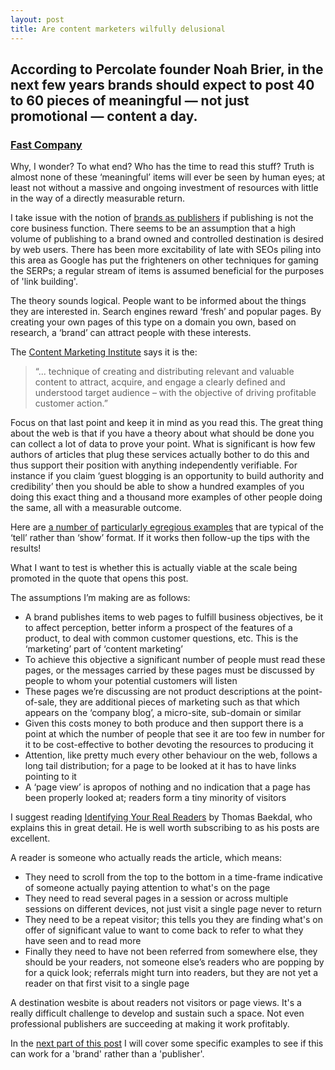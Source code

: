 ```yaml
---
layout: post
title: Are content marketers wilfully delusional
---
```


## According to Percolate founder Noah Brier, in the next few years brands should expect to post 40 to 60 pieces of meaningful — not just promotional — content a day.

### [Fast Company](http://www.fastcocreate.com/1679997/how-percolate-helps-brands-like-amex-and-ge-become-always-on-content-publishers)

Why, I wonder? To what end? Who has the time to read this stuff? Truth is almost none of these ‘meaningful’ items will ever be seen by human eyes; at least not without a massive and ongoing investment of resources with little in the way of a directly measurable return. 

I take issue with the notion of [brands as publishers](https://www.google.co.uk/search?q=brands+as+publishers) if publishing is not the core business function. There seems to be an assumption that a high volume of publishing to a brand owned and controlled destination is desired by web users. There has been more excitability of late with SEOs piling into this area as Google has put the frighteners on other techniques for gaming the SERPs; a regular stream of items is assumed beneficial for the purposes of 'link building'.

The theory sounds logical. People want to be informed about the things they are interested in. Search engines reward ‘fresh’ and popular pages. By creating your own pages of this type on a domain you own, based on research, a ‘brand’ can attract people with these interests.

The [Content Marketing Institute](http://contentmarketinginstitute.com/what-is-content-marketing/) says it is the:

> “... technique of creating and distributing relevant and valuable content to attract, acquire, and engage a clearly defined and understood target audience – with the objective of driving profitable customer action.”

Focus on that last point and keep it in mind as you read this. The great thing about the web is that if you have a theory about what should be done you can collect a lot of data to prove your point. What is significant is how few authors of articles that plug these services actually bother to do this and thus support their position with anything independently verifiable. For instance if you claim ‘guest blogging is an opportunity to build authority and credibility’ then you should be able to show a hundred examples of you doing this exact thing and a thousand more examples of other people doing the same, all with a measurable outcome.

Here are [a number of](http://econsultancy.com/uk/blog/63014-70-epic-content-marketing-best-practice-tips-stats-blog-posts-and-more) [particularly egregious examples](http://contentmarketinginstitute.com/developing-a-strategy/) that are typical of the ‘tell’ rather than ‘show’ format. If it works then follow-up the tips with the results!

What I want to test is whether this is actually viable at the scale being promoted in the quote that opens this post.

The assumptions I’m making are as follows:

* A brand publishes items to web pages to fulfill business objectives, be it to affect perception, better inform a prospect of the features of a product, to deal with common customer questions, etc. This is the ‘marketing’ part of ‘content marketing’
* To achieve this objective a significant number of people must read these pages, or the messages carried by these pages must be discussed by people to whom your potential customers will listen
* These pages we’re discussing are not product descriptions at the point-of-sale, they are additional pieces of marketing such as that which appears on the ‘company blog’, a micro-site, sub-domain or similar
* Given this costs money to both produce and then support there is a point at which the number of people that see it are too few in number for it to be cost-effective to bother devoting the resources to producing it
* Attention, like pretty much every other behaviour on the web, follows a long tail distribution; for a page to be looked at it has to have links pointing to it
* A ‘page view’ is apropos of nothing and no indication that a page has been properly looked at; readers form a tiny minority of visitors

I suggest reading [Identifying Your Real Readers](http://www.baekdal.com/insights/identifying-your-real-readers-not-just-traffic/1322A8735C24475F940B7FA779331C95B4159869BE6E5702BE016D7DCDB7A996) by Thomas Baekdal, who explains this in great detail. He is well worth subscribing to as his posts are excellent.

A reader is someone who actually reads the article, which means:

* They need to scroll from the top to the bottom in a time-frame indicative of someone actually paying attention to what's on the page
* They need to read several pages in a session or across multiple sessions on different devices, not just visit a single page never to return 
* They need to be a repeat visitor; this tells you they are finding what's on offer of significant value to want to come back to refer to what they have seen and to read more
* Finally they need to have not been referred from somewhere else, they should be your readers, not someone else’s readers who are popping by for a quick look; referrals might turn into readers, but they are not yet a reader on that first visit to a single page

A destination wesbite is about readers not visitors or page views. It's a really difficult challenge to develop and sustain such a space. Not even professional publishers are succeeding at making it work profitably.

In the [next part of this post](http://markhigginson.co.uk/2013/01/21/are-content-marketers-wilfully-delusional-examples/) I will cover some specific examples to see if this can work for a 'brand' rather than a 'publisher'.